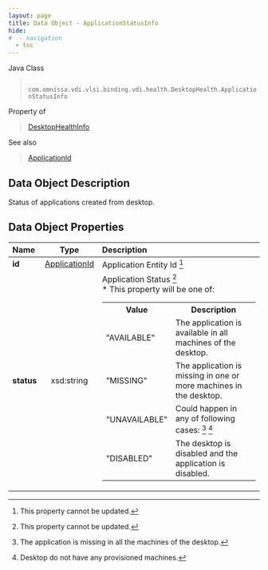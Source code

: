 ```yaml
---
layout: page
title: Data Object - ApplicationStatusInfo
hide:
#  - navigation
  - toc
---
```






Java Class
> ` com.omnissa.vdi.vlsi.binding.vdi.health.DesktopHealth.ApplicationStatusInfo`

Property of
> [DesktopHealthInfo](vdi.health.DesktopHealth.DesktopHealthInfo.md#field_detail)

See also
> [ApplicationId](vdi.entity.ApplicationId.md)


## Data Object Description

Status of applications created from desktop.

## Data Object Properties

 Name | Type | Description
:---|:---:|:---
**id**| [ApplicationId](vdi.entity.ApplicationId.md)|  Application Entity Id [^2]
**status**|  xsd:string|  Application Status [^2]<br>* This property will be one of:<br><table><tr><th>Value</th><th>Description</th></tr><tr><td>"AVAILABLE"</td><td>The application is available in all machines of the desktop.</td></tr><tr><td>"MISSING"</td><td>The application is missing in one or more machines in the desktop.</td></tr><tr><td>"UNAVAILABLE"</td><td>Could happen in any of following cases: [^235] [^236]</td></tr><tr><td>"DISABLED"</td><td>The desktop is disabled and the application is disabled.</td></tr></table>


 


[^2]: This property cannot be updated.
[^235]: The application is missing in all the machines of the desktop.
[^236]: Desktop do not have any provisioned machines.